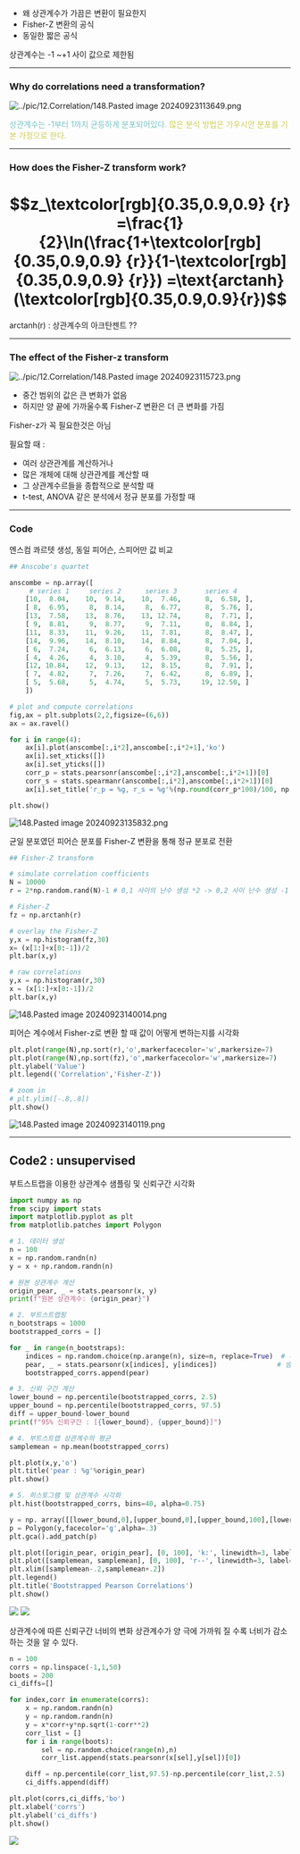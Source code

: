 - 왜 상관계수가 가끔은 변환이 필요한지
- Fisher-Z 변환의 공식
- 동일한 짧은 공식

상관계수는 -1 ~+1 사이 값으로 제한됨

---
### Why do correlations need a transformation?
![../pic/12.Correlation/148.Pasted image 20240923113649.png](../pic/12.Correlation/148.Pasted%20image%2020240923113649.png)

<span style="color:rgb(116, 195, 194)">상관계수는 -1부터 1까지 균등하게 분포되어있다.</span>
<span style="color:rgb(205, 205, 81)">많은 분석 방법은 가우시안 분포를 기본 가정으로 한다.</span> 

---
### How does the Fisher-Z transform work?
# $$z_\textcolor[rgb]{0.35,0.9,0.9} {r} =\frac{1}{2}\ln(\frac{1+\textcolor[rgb]{0.35,0.9,0.9} {r}}{1-\textcolor[rgb]{0.35,0.9,0.9} {r}}) =\text{arctanh}(\textcolor[rgb]{0.35,0.9,0.9}{r})$$
arctanh(r) : 상관계수의 아크탄젠트 ??

---
### The effect of the Fisher-z transform

![../pic/12.Correlation/148.Pasted image 20240923115723.png](../pic/12.Correlation/148.Pasted%20image%2020240923115723.png)
- 중간 범위의 값은 큰 변화가 없음
- 하지만 양 끝에 가까울수록 Fisher-Z 변환은 더 큰 변화를 가짐


Fisher-z가 꼭 필요한것은 아님

필요할 때 : 
- 여러 상관관계를 계산하거나
- 많은 개체에 대해 상관관계를 계산할 때
- 그 상관계수르들을 종합적으로 분석할 때
- t-test, ANOVA 같은 분석에서 정규 분포를 가정할 때
---
### Code

엔스컴 콰르텟 생성, 동일 피어슨, 스피어만 값 비교
```python
## Anscobe's quartet

anscombe = np.array([
     # series 1     series 2      series 3       series 4
    [10,  8.04,    10,  9.14,    10,  7.46,      8,  6.58, ],
    [ 8,  6.95,     8,  8.14,     8,  6.77,      8,  5.76, ],
    [13,  7.58,    13,  8.76,    13, 12.74,      8,  7.71, ],
    [ 9,  8.81,     9,  8.77,     9,  7.11,      8,  8.84, ],
    [11,  8.33,    11,  9.26,    11,  7.81,      8,  8.47, ],
    [14,  9.96,    14,  8.10,    14,  8.84,      8,  7.04, ],
    [ 6,  7.24,     6,  6.13,     6,  6.08,      8,  5.25, ],
    [ 4,  4.26,     4,  3.10,     4,  5.39,      8,  5.56, ],
    [12, 10.84,    12,  9.13,    12,  8.15,      8,  7.91, ],
    [ 7,  4.82,     7,  7.26,     7,  6.42,      8,  6.89, ],
    [ 5,  5.68,     5,  4.74,     5,  5.73,     19, 12.50, ]
    ])

# plot and compute correlations
fig,ax = plt.subplots(2,2,figsize=(6,6))
ax = ax.ravel()

for i in range(4):
    ax[i].plot(anscombe[:,i*2],anscombe[:,i*2+1],'ko')
    ax[i].set_xticks([])
    ax[i].set_yticks([])
    corr_p = stats.pearsonr(anscombe[:,i*2],anscombe[:,i*2+1])[0]
    corr_s = stats.spearmanr(anscombe[:,i*2],anscombe[:,i*2+1])[0]
    ax[i].set_title('r_p = %g, r_s = %g'%(np.round(corr_p*100)/100, np.round(corr_s*100)/100))

plt.show()
```
![148.Pasted image 20240923135832.png](148.Pasted%20image%2020240923135832.png)

균일 분포였던 피어슨 분포를 Fisher-Z 변환을 통해 정규 분포로 전환
```python
## Fisher-Z transform

# simulate correlation coefficients
N = 10000
r = 2*np.random.rand(N)-1 # 0,1 사이의 난수 생성 *2 -> 0,2 사이 난수 생성 -1 -> -1,1 사이 난수 생성

# Fisher-Z
fz = np.arctanh(r)

# overlay the Fisher-Z
y,x = np.histogram(fz,30)
x= (x[1:]+x[0:-1])/2
plt.bar(x,y)

# raw correlations
y,x = np.histogram(r,30)
x = (x[1:]+x[0:-1])/2
plt.bar(x,y)
```
![148.Pasted image 20240923140014.png](148.Pasted%20image%2020240923140014.png)

피어슨 계수에서 Fisher-z로 변환 할 때 값이 어떻게 변하는지를 시각화
```python
plt.plot(range(N),np.sort(r),'o',markerfacecolor='w',markersize=7)
plt.plot(range(N),np.sort(fz),'o',markerfacecolor='w',markersize=7)
plt.ylabel('Value')
plt.legend(('Correlation','Fisher-Z'))

# zoom in
# plt.ylim([-.8,.8])
plt.show()
```
![148.Pasted image 20240923140119.png](148.Pasted%20image%2020240923140119.png)

----
## Code2 : unsupervised 
부트스트랩을 이용한 상관계수 샘플링 및 신뢰구간 시각화

```python
import numpy as np
from scipy import stats
import matplotlib.pyplot as plt
from matplotlib.patches import Polygon

# 1. 데이터 생성
n = 100
x = np.random.randn(n)
y = x + np.random.randn(n)

# 원본 상관계수 계산
origin_pear, _ = stats.pearsonr(x, y)
print(f"원본 상관계수: {origin_pear}")

# 2. 부트스트랩핑
n_bootstraps = 1000
bootstrapped_corrs = []

for _ in range(n_bootstraps):
    indices = np.random.choice(np.arange(n), size=n, replace=True)  # 부트스트랩 샘플링
    pear, _ = stats.pearsonr(x[indices], y[indices])               # 샘플링된 데이터의 상관계수
    bootstrapped_corrs.append(pear)

# 3. 신뢰 구간 계산
lower_bound = np.percentile(bootstrapped_corrs, 2.5)
upper_bound = np.percentile(bootstrapped_corrs, 97.5)
diff = upper_bound-lower_bound
print(f"95% 신뢰구간 : [{lower_bound}, {upper_bound}]")

# 4. 부트스트랩 상관계수의 평균
samplemean = np.mean(bootstrapped_corrs)

plt.plot(x,y,'o')
plt.title('pear : %g'%origin_pear)
plt.show()

# 5. 히스토그램 및 상관계수 시각화
plt.hist(bootstrapped_corrs, bins=40, alpha=0.75)

y = np. array([[lower_bound,0],[upper_bound,0],[upper_bound,100],[lower_bound,100]])
p = Polygon(y,facecolor='g',alpha=.3)
plt.gca().add_patch(p)

plt.plot([origin_pear, origin_pear], [0, 100], 'k:', linewidth=3, label='Original Pearson r')
plt.plot([samplemean, samplemean], [0, 100], 'r--', linewidth=3, label='Mean of Bootstrapped r')
plt.xlim([samplemean-.2,samplemean+.2])
plt.legend()
plt.title('Bootstrapped Pearson Correlations')
plt.show()
```
![](148.Pasted%20image%2020240924093435.png)
![](148.Pasted%20image%2020240924093501.png)

상관계수에 따른 신뢰구간 너비의 변화
상관계수가 양 극에 가까워 질 수록 너비가 감소하는 것을 알 수 있다.
```python
n = 100
corrs = np.linspace(-1,1,50)
boots = 200
ci_diffs=[]

for index,corr in enumerate(corrs):
    x = np.random.randn(n)
    y = np.random.randn(n)
    y = x*corr+y*np.sqrt(1-corr**2)
    corr_list = []
    for i in range(boots):
        sel = np.random.choice(range(n),n)
        corr_list.append(stats.pearsonr(x[sel],y[sel])[0])

    diff = np.percentile(corr_list,97.5)-np.percentile(corr_list,2.5)
    ci_diffs.append(diff)

plt.plot(corrs,ci_diffs,'bo')
plt.xlabel('corrs')
plt.ylabel('ci_diffs')
plt.show()
```

![](148.Pasted%20image%2020240924093606.png)
